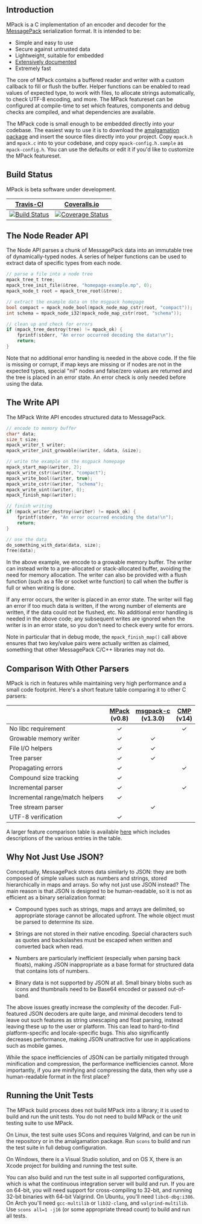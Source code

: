 ## Introduction

MPack is a C implementation of an encoder and decoder for the [MessagePack](http://msgpack.org/) serialization format. It is intended to be:

 * Simple and easy to use
 * Secure against untrusted data
 * Lightweight, suitable for embedded
 * [Extensively documented](http://ludocode.github.io/mpack/)
 * Extremely fast

The core of MPack contains a buffered reader and writer with a custom callback to fill or flush the buffer. Helper functions can be enabled to read values of expected type, to work with files, to allocate strings automatically, to check UTF-8 encoding, and more. The MPack featureset can be configured at compile-time to set which features, components and debug checks are compiled, and what dependencies are available.

The MPack code is small enough to be embedded directly into your codebase. The easiest way to use it is to download the [amalgamation package](https://github.com/ludocode/mpack/releases) and insert the source files directly into your project. Copy `mpack.h` and `mpack.c` into to your codebase, and copy `mpack-config.h.sample` as `mpack-config.h`. You can use the defaults or edit it if you'd like to customize the MPack featureset.

## Build Status

MPack is beta software under development.

| [Travis-CI](https://travis-ci.org/) | [Coveralls.io](https://coveralls.io/) |
| :-------: | :----------: |
| [![Build Status](https://travis-ci.org/ludocode/mpack.svg?branch=develop)](https://travis-ci.org/ludocode/mpack/branches) | [![Coverage Status](https://coveralls.io/repos/ludocode/mpack/badge.svg?branch=develop&service=github)](https://coveralls.io/github/ludocode/mpack?branch=develop) |

## The Node Reader API

The Node API parses a chunk of MessagePack data into an immutable tree of dynamically-typed nodes. A series of helper functions can be used to extract data of specific types from each node.

```C
// parse a file into a node tree
mpack_tree_t tree;
mpack_tree_init_file(&tree, "homepage-example.mp", 0);
mpack_node_t root = mpack_tree_root(&tree);

// extract the example data on the msgpack homepage
bool compact = mpack_node_bool(mpack_node_map_cstr(root, "compact"));
int schema = mpack_node_i32(mpack_node_map_cstr(root, "schema"));

// clean up and check for errors
if (mpack_tree_destroy(tree) != mpack_ok) {
    fprintf(stderr, "An error occurred decoding the data!\n");
    return;
}
```

Note that no additional error handling is needed in the above code. If the file is missing or corrupt, if map keys are missing or if nodes are not in the expected types, special "nil" nodes and false/zero values are returned and the tree is placed in an error state. An error check is only needed before using the data.

## The Write API

The MPack Write API encodes structured data to MessagePack.

```C
// encode to memory buffer
char* data;
size_t size;
mpack_writer_t writer;
mpack_writer_init_growable(&writer, &data, &size);

// write the example on the msgpack homepage
mpack_start_map(&writer, 2);
mpack_write_cstr(&writer, "compact");
mpack_write_bool(&writer, true);
mpack_write_cstr(&writer, "schema");
mpack_write_uint(&writer, 0);
mpack_finish_map(&writer);

// finish writing
if (mpack_writer_destroy(&writer) != mpack_ok) {
    fprintf(stderr, "An error occurred encoding the data!\n");
    return;
}

// use the data
do_something_with_data(data, size);
free(data);
```

In the above example, we encode to a growable memory buffer. The writer can instead write to a pre-allocated or stack-allocated buffer, avoiding the need for memory allocation. The writer can also be provided with a flush function (such as a file or socket write function) to call when the buffer is full or when writing is done.

If any error occurs, the writer is placed in an error state. The writer will flag an error if too much data is written, if the wrong number of elements are written, if the data could not be flushed, etc. No additional error handling is needed in the above code; any subsequent writes are ignored when the writer is in an error state, so you don't need to check every write for errors.

Note in particular that in debug mode, the `mpack_finish_map()` call above ensures that two key/value pairs were actually written as claimed, something that other MessagePack C/C++ libraries may not do.

## Comparison With Other Parsers

MPack is rich in features while maintaining very high performance and a small code footprint. Here's a short feature table comparing it to other C parsers:

| | [MPack](https://github.com/ludocode/mpack)<br>(v0.8) | [msgpack-c](https://github.com/msgpack/msgpack-c)<br>(v1.3.0) | [CMP](https://github.com/camgunz/cmp)<br>(v14) |
|:------------------------------------|:---:|:---:|:---:|
| No libc requirement                 | ✓   |     | ✓   |
| Growable memory writer              | ✓   | ✓   |     |
| File I/O helpers                    | ✓   | ✓   |     |
| Tree parser                         | ✓   | ✓   |     |
| Propagating errors                  | ✓   |     | ✓   |
| Compound size tracking              | ✓   |     |     |
| Incremental parser                  | ✓   |     | ✓   |
| Incremental range/match helpers     | ✓   |     |     |
| Tree stream parser                  |     | ✓   |     |
| UTF-8 verification                  | ✓   |     |     |

A larger feature comparison table is available [here](docs/features.md) which includes descriptions of the various entries in the table.

## Why Not Just Use JSON?

Conceptually, MessagePack stores data similarly to JSON: they are both composed of simple values such as numbers and strings, stored hierarchically in maps and arrays. So why not just use JSON instead? The main reason is that JSON is designed to be human-readable, so it is not as efficient as a binary serialization format:

- Compound types such as strings, maps and arrays are delimited, so appropriate storage cannot be allocated upfront. The whole object must be parsed to determine its size.

- Strings are not stored in their native encoding. Special characters such as quotes and backslashes must be escaped when written and converted back when read.

- Numbers are particularly inefficient (especially when parsing back floats), making JSON inappropriate as a base format for structured data that contains lots of numbers.

- Binary data is not supported by JSON at all. Small binary blobs such as icons and thumbnails need to be Base64 encoded or passed out-of-band.

The above issues greatly increase the complexity of the decoder. Full-featured JSON decoders are quite large, and minimal decoders tend to leave out such features as string unescaping and float parsing, instead leaving these up to the user or platform. This can lead to hard-to-find platform-specific and locale-specific bugs. This also significantly decreases performance, making JSON unattractive for use in applications such as mobile games.

While the space inefficiencies of JSON can be partially mitigated through minification and compression, the performance inefficiencies cannot. More importantly, if you are minifying and compressing the data, then why use a human-readable format in the first place?

## Running the Unit Tests

The MPack build process does not build MPack into a library; it is used to build and run the unit tests. You do not need to build MPack or the unit testing suite to use MPack.

On Linux, the test suite uses SCons and requires Valgrind, and can be run in the repository or in the amalgamation package. Run `scons` to build and run the test suite in full debug configuration.

On Windows, there is a Visual Studio solution, and on OS X, there is an Xcode project for building and running the test suite.

You can also build and run the test suite in all supported configurations, which is what the continuous integration server will build and run. If you are on 64-bit, you will need support for cross-compiling to 32-bit, and running 32-bit binaries with 64-bit Valgrind. On Ubuntu, you'll need `libc6-dbg:i386`. On Arch you'll need `gcc-multilib` or `lib32-clang`, and `valgrind-multilib`. Use `scons all=1 -j16` (or some appropriate thread count) to build and run all tests.
